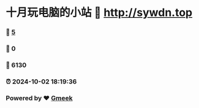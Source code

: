 # 十月玩电脑的小站 :link: http://sywdn.top 
### :page_facing_up: [5](http://sywdn.top/tag.html) 
### :speech_balloon: 0 
### :hibiscus: 6130 
### :alarm_clock: 2024-10-02 18:19:36 
### Powered by :heart: [Gmeek](https://github.com/Meekdai/Gmeek)

